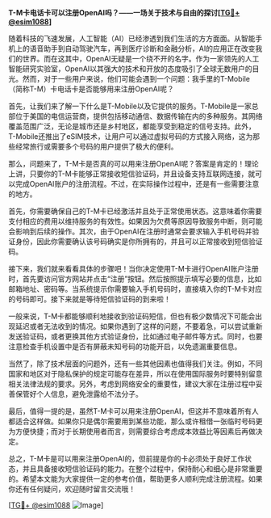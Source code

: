 **T-M卡电话卡可以注册OpenAI吗？——一场关于技术与自由的探讨[[TG💪+ @esim1088](https://t.me/s/esim1088)]**

随着科技的飞速发展，人工智能（AI）已经渗透到我们生活的方方面面。从智能手机上的语音助手到自动驾驶汽车，再到医疗诊断和金融分析，AI的应用正在改变我们的世界。而在这其中，OpenAI无疑是一个绕不开的名字。作为一家领先的人工智能研究实验室，OpenAI以其强大的技术和开放的态度吸引了全球无数用户的目光。然而，对于一些用户来说，他们可能会遇到一个问题：我手里的T-Mobile（简称T-M）卡电话卡是否能够用来注册OpenAI呢？

首先，让我们来了解一下什么是T-Mobile以及它提供的服务。T-Mobile是一家总部位于美国的电信运营商，提供包括移动通信、数据传输在内的多种服务。其网络覆盖范围广泛，无论是城市还是乡村地区，都能享受到稳定的信号支持。此外，T-Mobile还推出了eSIM技术，让用户可以通过虚拟号码的方式接入网络，这为那些经常旅行或需要多个号码的用户提供了极大的便利。

那么，问题来了，T-M卡是否真的可以用来注册OpenAI呢？答案是肯定的！理论上讲，只要你的T-M卡能够正常接收短信验证码，并且设备支持互联网连接，就可以完成OpenAI账户的注册流程。不过，在实际操作过程中，还是有一些需要注意的地方。

首先，你需要确保自己的T-M卡已经激活并且处于正常使用状态。这意味着你需要支付相应的费用以维持服务的有效性。如果因为欠费等原因导致服务中断，则可能会影响到后续的操作。其次，由于OpenAI在注册时通常会要求输入手机号码并验证身份，因此你需要确认该号码确实是你所拥有的，并且可以正常接收到短信验证码。

接下来，我们就来看看具体的步骤吧！当你决定使用T-M卡进行OpenAI账户注册时，首先要访问官方网站并点击“注册”按钮。然后按照提示填写必要的信息，比如邮箱地址、密码等。当系统提示你需要输入手机号码时，直接填入你的T-M卡对应的号码即可。接下来就是等待短信验证码的到来啦！

一般来说，T-M卡都能够顺利地接收到验证码短信，但也有极少数情况下可能会出现延迟或者无法收到的情况。如果你遇到了这样的问题，不要着急，可以尝试重新发送验证码，或者更换其他方式验证身份，比如通过电子邮件等方式。同时，也要注意检查手机设置中是否有屏蔽未知号码的功能开启，以免遗漏重要信息。

当然了，除了技术层面的问题外，还有一些其他因素也值得我们关注。例如，不同国家和地区对于隐私保护的规定可能存在差异，所以在使用国际服务时要特别留意相关法律法规的要求。另外，考虑到网络安全的重要性，建议大家在注册过程中妥善保管好个人信息，避免泄露给不法分子。

最后，值得一提的是，虽然T-M卡可以用来注册OpenAI，但这并不意味着所有人都适合这样做。如果你只是偶尔需要用到某些功能，那么或许租借一张临时号码更为方便快捷；而对于长期使用者而言，则需要综合考虑成本效益比等因素后再做决定。

总之，T-M卡是可以用来注册OpenAI的，但前提是你的卡必须处于良好工作状态，并且具备接收短信验证码的能力。在整个过程中，保持耐心和细心是非常重要的。希望本文能为大家提供一定的参考价值，帮助更多人顺利完成注册流程。如果你还有任何疑问，欢迎随时留言交流哦！

[[TG💪+ @esim1088](https://t.me/s/esim1088) ![Image](https://i.postimg.cc/4NQfJmqS/Snipaste-2025-05-13-00-14-12.png)]